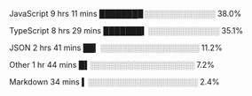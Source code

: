 JavaScript  9 hrs 11 mins  ███████▉░░░░░░░░░░░░░  38.0%

TypeScript  8 hrs 29 mins  ███████▍░░░░░░░░░░░░░  35.1%

JSON        2 hrs 41 mins  ██▎░░░░░░░░░░░░░░░░░░  11.2%

Other       1 hr 44 mins   █▌░░░░░░░░░░░░░░░░░░░   7.2%

Markdown    34 mins        ▍░░░░░░░░░░░░░░░░░░░░   2.4%
